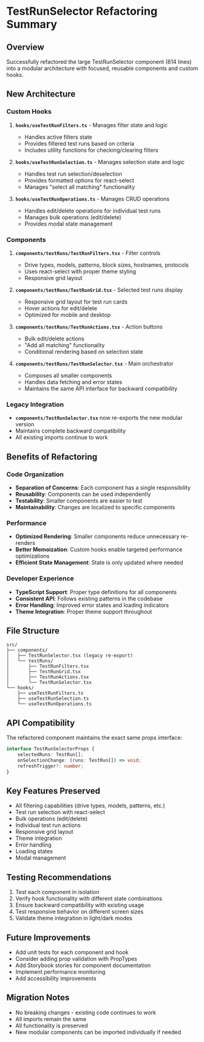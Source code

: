 # TestRunSelector Refactoring Summary

## Overview
Successfully refactored the large TestRunSelector component (614 lines) into a modular architecture with focused, reusable components and custom hooks.

## New Architecture

### Custom Hooks
1. **`hooks/useTestRunFilters.ts`** - Manages filter state and logic
   - Handles active filters state
   - Provides filtered test runs based on criteria
   - Includes utility functions for checking/clearing filters

2. **`hooks/useTestRunSelection.ts`** - Manages selection state and logic
   - Handles test run selection/deselection
   - Provides formatted options for react-select
   - Manages "select all matching" functionality

3. **`hooks/useTestRunOperations.ts`** - Manages CRUD operations
   - Handles edit/delete operations for individual test runs
   - Manages bulk operations (edit/delete)
   - Provides modal state management

### Components
1. **`components/testRuns/TestRunFilters.tsx`** - Filter controls
   - Drive types, models, patterns, block sizes, hostnames, protocols
   - Uses react-select with proper theme styling
   - Responsive grid layout

2. **`components/testRuns/TestRunGrid.tsx`** - Selected test runs display
   - Responsive grid layout for test run cards
   - Hover actions for edit/delete
   - Optimized for mobile and desktop

3. **`components/testRuns/TestRunActions.tsx`** - Action buttons
   - Bulk edit/delete actions
   - "Add all matching" functionality
   - Conditional rendering based on selection state

4. **`components/testRuns/TestRunSelector.tsx`** - Main orchestrator
   - Composes all smaller components
   - Handles data fetching and error states
   - Maintains the same API interface for backward compatibility

### Legacy Integration
- **`components/TestRunSelector.tsx`** now re-exports the new modular version
- Maintains complete backward compatibility
- All existing imports continue to work

## Benefits of Refactoring

### Code Organization
- **Separation of Concerns**: Each component has a single responsibility
- **Reusability**: Components can be used independently
- **Testability**: Smaller components are easier to test
- **Maintainability**: Changes are localized to specific components

### Performance
- **Optimized Rendering**: Smaller components reduce unnecessary re-renders
- **Better Memoization**: Custom hooks enable targeted performance optimizations
- **Efficient State Management**: State is only updated where needed

### Developer Experience
- **TypeScript Support**: Proper type definitions for all components
- **Consistent API**: Follows existing patterns in the codebase
- **Error Handling**: Improved error states and loading indicators
- **Theme Integration**: Proper theme support throughout

## File Structure
```
src/
├── components/
│   ├── TestRunSelector.tsx (legacy re-export)
│   └── testRuns/
│       ├── TestRunFilters.tsx
│       ├── TestRunGrid.tsx
│       ├── TestRunActions.tsx
│       └── TestRunSelector.tsx
└── hooks/
    ├── useTestRunFilters.ts
    ├── useTestRunSelection.ts
    └── useTestRunOperations.ts
```

## API Compatibility
The refactored component maintains the exact same props interface:
```typescript
interface TestRunSelectorProps {
    selectedRuns: TestRun[];
    onSelectionChange: (runs: TestRun[]) => void;
    refreshTrigger?: number;
}
```

## Key Features Preserved
- All filtering capabilities (drive types, models, patterns, etc.)
- Test run selection with react-select
- Bulk operations (edit/delete)
- Individual test run actions
- Responsive grid layout
- Theme integration
- Error handling
- Loading states
- Modal management

## Testing Recommendations
1. Test each component in isolation
2. Verify hook functionality with different state combinations
3. Ensure backward compatibility with existing usage
4. Test responsive behavior on different screen sizes
5. Validate theme integration in light/dark modes

## Future Improvements
- Add unit tests for each component and hook
- Consider adding prop validation with PropTypes
- Add Storybook stories for component documentation
- Implement performance monitoring
- Add accessibility improvements

## Migration Notes
- No breaking changes - existing code continues to work
- All imports remain the same
- All functionality is preserved
- New modular components can be imported individually if needed